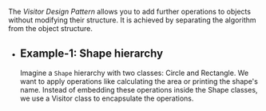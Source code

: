The *Visitor Design Pattern* allows you to add further operations to objects without modifying their structure. It is achieved by separating the algorithm from the object structure.


* Example-1: Shape hierarchy
  ---
  Imagine a `Shape` hierarchy with two classes: Circle and Rectangle. We want to apply operations like calculating the area or printing the shape's name. Instead of embedding these operations inside the Shape classes, we use a Visitor class to encapsulate the operations.
